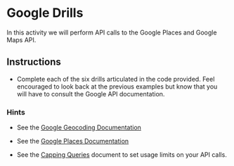 # Google Drills

In this activity we will perform API calls to the Google Places and Google Maps API.

## Instructions

* Complete each of the six drills articulated in the code provided. Feel encouraged to look back at the previous examples but know that you will have to consult the Google API documentation.

### Hints

* See the [Google Geocoding Documentation](https://developers.google.com/maps/documentation/geocoding/intro)

* See the [Google Places Documentation](https://developers.google.com/maps/documentation/javascript/places#place_search_requests)

* See the [Capping Queries](../../../Supplemental/Capping_Queries.md) document to set usage limits on your API calls.
